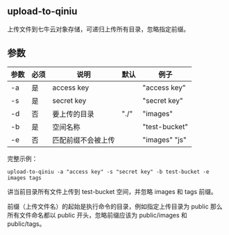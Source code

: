 ## upload-to-qiniu

上传文件到七牛云对象存储，可递归上传所有目录，忽略指定前缀。

## 参数

| 参数 | 必须 | 说明               | 默认 | 例子          |
| ---- | ---- | ------------------ | ---- | ------------- |
| -a   | 是   | access key         |      | "access key"  |
| -s   | 是   | secret key         |      | "secret key"  |
| -d   | 否   | 要上传的目录       | "./" | "images"      |
| -b   | 是   | 空间名称           |      | "test-bucket" |
| -e   | 否   | 匹配前缀不会被上传 |      | "images" "js" |

完整示例：

```shell
upload-to-qiniu -a "access key" -s "secret key" -b test-bucket -e images tags
```

讲当前目录所有文件上传到 test-bucket 空间，并忽略 images 和 tags 前缀。

前缀（上传文件名）的起始是执行命令的目录，例如指定上传目录为 public 那么所有文件命名都以 public 开头，忽略前缀应该为 public/images 和 public/tags。
